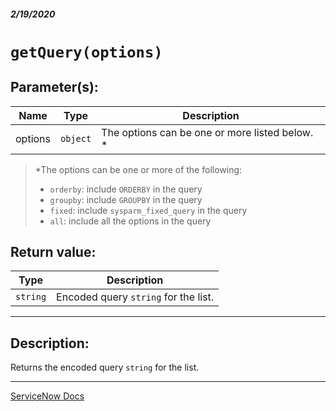 ##### 2/19/2020
# `getQuery(options)`
## Parameter(s):
| Name | Type | Description |
|---|---|---|
| options | `object` | The options can be one or more listed below. * |

  > *The options can be one or more of the following:
  >   * `orderby`: include `ORDERBY` in the query
  >   * `groupby`: include `GROUPBY` in the query
  >   * `fixed`: include `sysparm_fixed_query` in the query
  >   * `all`: include all the options in the query

## Return value:
| Type | Description |
|---|---|
| `string` | Encoded query `string` for the list. |

---

## Description:
Returns the encoded query `string` for the list.

---

[ServiceNow Docs](https://developer.servicenow.com/app.do#!/api_doc?v=newyork&id=r_GLV3-getQuery_O)